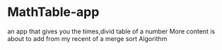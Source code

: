 # MathTable-app
an app that gives you the times,divid table of a number
More content is about to add from my recent of a merge sort Algorithm
